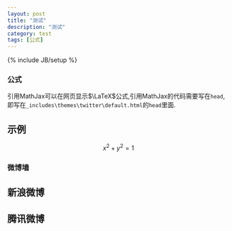 ```yaml
---
layout: post
title: "测试"
description: "测试"
category: test
tags: [公式]
---
```

{% include JB/setup %}

### 公式

引用MathJax可以在网页显示$\LaTeX$公式,引用MathJax的代码需要写在`head`,即写在`_includes\themes\twitter\default.html`的`head`里面.

## 示例

$$x^2+y^2=1$$

### 微博墙

## 新浪微博

## 腾讯微博